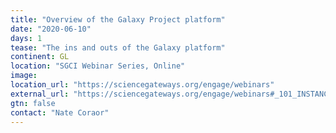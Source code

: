```yaml
---
title: "Overview of the Galaxy Project platform"
date: "2020-06-10"
days: 1
tease: "The ins and outs of the Galaxy platform"
continent: GL
location: "SGCI Webinar Series, Online"
image: 
location_url: "https://sciencegateways.org/engage/webinars"
external_url: "https://sciencegateways.org/engage/webinars#_101_INSTANCE_b7INfhQBwyLp_106196"
gtn: false
contact: "Nate Coraor"
---
```


